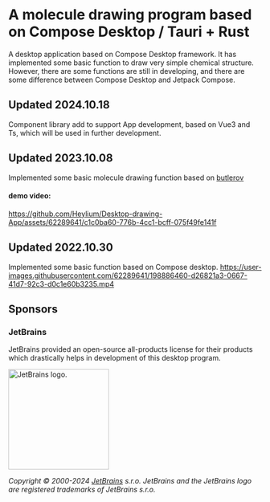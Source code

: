 #  A molecule drawing program based on Compose Desktop / Tauri + Rust
A desktop application based on Compose Desktop framework. It has implemented some basic function to draw very simple chemical structure. However, there are some functions are still in developing, and there are some difference between Compose Desktop and Jetpack Compose.

## Updated 2024.10.18
Component library add to support App development, based on Vue3 and Ts, which will be used in further development.

## Updated 2023.10.08
Implemented some basic molecule drawing function based on [butlerov](https://github.com/eizemazal/butlerov)
#### demo video: 
https://github.com/Heylium/Desktop-drawing-App/assets/62289641/c1c0ba60-776b-4cc1-bcff-075f49fe141f

## Updated 2022.10.30
Implemented some basic function based on Compose desktop.
https://user-images.githubusercontent.com/62289641/198886460-d26821a3-0667-41d7-92c3-d0c1e60b3235.mp4


## Sponsors
### JetBrains

JetBrains provided an open-source all-products license for their products which drastically helps in development of this desktop program.

<img src="https://resources.jetbrains.com/storage/products/company/brand/logos/jb_beam.png" alt="JetBrains logo." width="200" height="200">

_Copyright © 2000-2024 [JetBrains](https://www.jetbrains.com/) s.r.o. JetBrains and the JetBrains logo are registered trademarks of JetBrains s.r.o._
